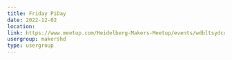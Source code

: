```yaml
---
title: Friday PiDay
date: 2022-12-02
location: 
link: https://www.meetup.com/Heidelberg-Makers-Meetup/events/wdbltsydcqbdb/
usergroup: makershd
type: usergroup
---
```


